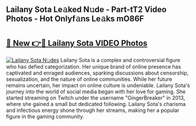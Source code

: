 ## Lailany Sota Le𝚊ked N𝚞de - Part-tT2 Video Photos - Hot Onlyf𝚊ns Le𝚊ks mO86F

# <h2><a href="http://ab72609.deff.icu/?id=Lailany+Sota">🔗 New 👉🔴 Lailany Sota VIDEO Photos</a></h2>

[![Lailany Sota N𝚞des](https://i.imgur.com/rIISA9y.gif)](http://ab72609.deff.icu/?id=Lailany+Sota)
Lailany Sota is a complex and controversial figure who has defied categorization. Her unique brand of online presence has captivated and enraged audiences, sparking discussions about censorship, sexualization, and the nature of online communities. While her future remains uncertain, her impact on online culture is undeniable. Lailany Sota's journey into the world of social media began with her love for gaming. She started streaming on Twitch under the username "GingerBreaker" in 2013, where she gained a small but dedicated following. Lailany Sota's charisma and infectious energy shone through her streams, making her a popular figure in the gaming community.
